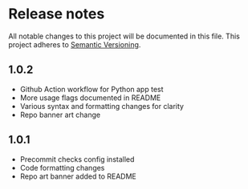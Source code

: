 # Release notes
All notable changes to this project will be documented in this file.
This project adheres to [Semantic Versioning](http://semver.org/).

## 1.0.2
- Github Action workflow for Python app test
- More usage flags documented in README
- Various syntax and formatting changes for clarity
- Repo banner art change

## 1.0.1
- Precommit checks config installed
- Code formatting changes
- Repo art banner added to README
